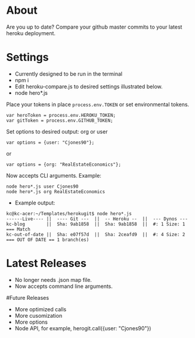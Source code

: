 # About
Are you up to date? Compare your github master commits to your latest heroku deployment.

# Settings
* Currently designed to be run in the terminal
* npm i
* Edit heroku-compare.js to desired settings illustrated below.
* node hero*.js

Place your tokens in place `process.env.TOKEN` or set environmental tokens.

```
var heroToken = process.env.HEROKU_TOKEN;
var gitToken = process.env.GITHUB_TOKEN;
```
Set options to desired output: org or user

```
var options = {user: "Cjones90"};
```
or
```
var options = {org: "RealEstateEconomics"};
```
Now accepts CLI arguments. Example:
```
node hero*.js user Cjones90
node hero*.js org RealEstateEconomics
```

* Example output:

```
kc@kc-acer:~/Templates/herokugit$ node hero*.js
------Live---- ||  ---- Git ---  ||  -- Heroku --  ||  --- Dynos ---
kc-blog        ||  Sha: 9ab1858  ||  Sha: 9ab1858  ||  #: 1 Size: 1   === Match
kc-out-of-date ||  Sha: e07f57d  ||  Sha: 2ceafd9  ||  #: 4 Size: 2   === OUT OF DATE == 1 branch(es)
```


# Latest Releases
* No longer needs .json map file.
* Now accepts command line arguments.

#Future Releases
* More optimized calls
* More cusomization
* More options
* Node API, for example, herogit.call({user: "Cjones90"})
